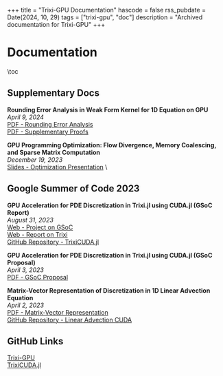 +++
title = "Trixi-GPU Documentation"
hascode = false
rss_pubdate = Date(2024, 10, 29)
tags = ["trixi-gpu", "doc"]
description = "Archived documentation for Trixi-GPU"
+++

# Documentation

\toc

## Supplementary Docs

**Rounding Error Analysis in Weak Form Kernel for 1D Equation on GPU** \
*April 9, 2024* \
[PDF - Rounding Error Analysis](/assets/files/round_error.pdf) \
[PDF - Supplementary Proofs](/assets/files/proof_supply.pdf)

**GPU Programming Optimization: Flow Divergence, Memory Coalescing, and Sparse Matrix Computation** \
*December 19, 2023*  \
[Slides - Optimization Presentation](/assets/files/gsoc_present.pdf) \

## Google Summer of Code 2023

**GPU Acceleration for PDE Discretization in Trixi.jl using CUDA.jl (GSoC Report)**  \
*August 31, 2023*  \
[Web - Project on GSoC](https://summerofcode.withgoogle.com/programs/2023/projects/upstR7K2)  \
[Web - Report on Trixi](https://trixi-framework.github.io/outreach/gsoc/2023/gpu-acceleration-in-trixi-jl-using-cuda-jl/)  \
[GitHub Repository - TrixiCUDA.jl](https://github.com/huiyuxie/trixi_cuda)

**GPU Acceleration for PDE Discretization in Trixi.jl using CUDA.jl (GSoC Proposal)**  \
*April 3, 2023* \
[PDF - GSoC Proposal](/assets/files/proposal.pdf)

**Matrix-Vector Representation of Discretization in 1D Linear Advection Equation**  \
*April 2, 2023* \
[PDF - Matrix-Vector Representation](/assets/files/vector_matrix.pdf)  \
[GitHub Repository - Linear Advection CUDA](https://github.com/huiyuxie/linear_advection_cuda)

## GitHub Links

[Trixi-GPU](https://github.com/trixi-gpu) \
[TrixiCUDA.jl](https://github.com/trixi-gpu/TrixiCUDA.jl)
